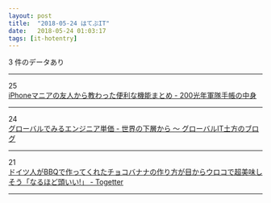 ```yaml
---
layout: post
title:  "2018-05-24 はてぶIT"
date:   2018-05-24 01:03:17
tags: [it-hotentry]
---
```

3 件のデータあり

<hr><div class="row">
<div class="col-1"><span class="badge badge-pill badge-success h2">25</span></div>
<div class="col-11"><a href='http://www.200kounen-training.com/entry/2018/05/23/211754' target='_blank'>iPhoneマニアの友人から教わった便利な機能まとめ - 200光年軍隊手帳の中身</a></div>
</div>
<hr>
<div class="row">
<div class="col-1"><span class="badge badge-pill badge-success h2">24</span></div>
<div class="col-11"><a href='http://cloverstudioceo.hatenablog.com/entry/2018/05/23/172306' target='_blank'>グローバルでみるエンジニア単価 - 世界の下層から 〜 グローバルIT土方のブログ</a></div>
</div>
<hr>
<div class="row">
<div class="col-1"><span class="badge badge-pill badge-success h2">21</span></div>
<div class="col-11"><a href='https://togetter.com/li/1230098' target='_blank'>ドイツ人がBBQで作ってくれたチョコバナナの作り方が目からウロコで超美味しそう「なるほど頭いい!」 - Togetter</a></div>
</div>
<hr>
